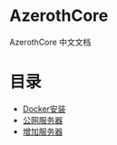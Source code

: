 # AzerothCore
AzerothCore 中文文档

# 目录
* [Docker安装](教程/Docker安装.md)
* [公网服务器](教程/公网服务器.md)
* [增加服务器](教程/增加服务器.md)

